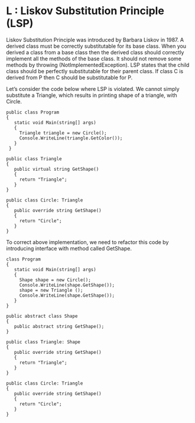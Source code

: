 # L : Liskov Substitution Principle (LSP)

Liskov Substitution Principle was introduced by Barbara Liskov in 1987.
A derived class must be correctly substitutable for its base class.
When you derived a class from a base class then the derived class should
correctly implement all the methods of the base class.
It should not remove some methods by throwing (NotImplementedException).
LSP states that the child class should be perfectly substitutable for their parent class.
If class C is derived from P then C should be substitutable for P.

Let’s consider the code below where LSP is violated.
We cannot simply substitute a Triangle, which results in printing shape of a triangle, with Circle.

``` 
public class Program
{
   static void Main(string[] args)
   {
     Triangle triangle = new Circle();
     Console.WriteLine(triangle.GetColor());
   }
 }
 
public class Triangle
{
   public virtual string GetShape()
   {
     return "Triangle";
   }
}
 
public class Circle: Triangle
{
   public override string GetShape()
   {
     return "Circle";
   }
}
```

To correct above implementation, we need to refactor this code by introducing interface with method called GetShape.

```
class Program
{
   static void Main(string[] args)
   {
     Shape shape = new Circle();
     Console.WriteLine(shape.GetShape());
     shape = new Triangle ();
     Console.WriteLine(shape.GetShape());
   }
}
 
public abstract class Shape
{
   public abstract string GetShape();
}
 
public class Triangle: Shape
{
   public override string GetShape()
   {
     return "Triangle";
   }
}
 
public class Circle: Triangle
{
   public override string GetShape()
   {
     return "Circle";
   }
}
```
